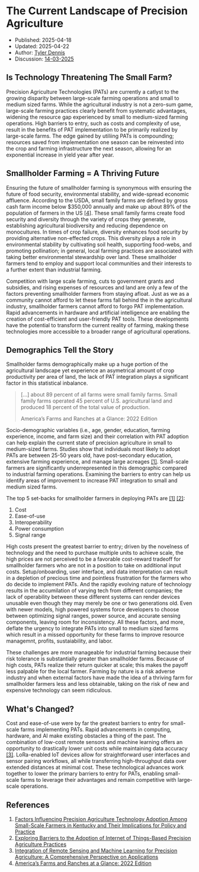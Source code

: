 # The Current Landscape of Precision Agriculture
- Published: 2025-04-18
- Updated: 2025-04-22
- Author: [Tyler Dennis](https://tylrdnns.substack.com/)
- Discussion: [14-03-2025](https://plantos.discourse.group/t/this-week-14-03-2025/11)

## Is Technology Threatening The Small Farm?
Precision Agriculture Technologies (PATs) are currently a catlyst to the growing disparity between large-scale farming operations and small to medium sized farms. While the agricultural industry is not a zero-sum game, large-scale farming practices clearly benefit from systematic advantages, widening the resource gap experienced by small to medium-sized farming operations. High barriers to entry, such as costs and complexity of use, result in the benefits of PAT implementation to be primarily realized by large-scale farms. The edge gained by utiliing PATs is compounding; resources saved from implementation one season can be reinvested into the crop and farming infrastructure the next season, allowing for an exponential increase in yield year after year. 

## Smallholder Farming = A Thriving Future
Ensuring the future of smallholder farming is synonymous with ensuring the future of food security, environmental stability, and wide-spread economic affluence. According to the USDA, small family farms are defined by gross cash farm income below $350,000 annually and make up about 89% of the population of farmers in the US [[4]](https://www.ers.usda.gov/publications/pub-details?pubid=105387). These small family farms create food security and diversity through the variety of crops they generate, establishing agricultural biodiversity and reducing dependence on monocultures. In times of crop failure, diversity enhances food security by providing alternative non-effected crops. This diversity plays a role in environmental stability by cultivating soil health, supporting food-webs, and promoting pollination; in general, local farming practices are associated with taking better environmental stewardship over land. These smallholder farmers tend to employ and support local communities and their interests to a further extent than industrial farming.

Competition with large scale farming, cuts to government grants and subsidies, and rising expenses of resources and land are only a few of the factors preventing smallholder farmers from staying afloat. Just as we as a community cannot afford to let these farms fall behind the in the agricultural industry, smallholder farmers cannot afford to forgo PAT implementation. Rapid advancements in hardware and artificial intelligence are enabling the creation of cost-efficient and user-friendly PAT tools. These developments have the potential to transform the current reality of farming, making these technologies more accessible to a broader range of agricultural operations.

## Demographics Tell the Story
Smallholder farms demographically make up a huge portion of the agricultural landscape yet experience an asymetrical amount of crop productivity per area of land, the lack of PAT integration plays a significant factor in this statistical inbalance.
> [...] about 89 percent of all farms were small family farms. Small family farms operated 45 percent of U.S. agricultural land and produced 18 percent of the total value of production.
> 
> America’s Farms and Ranches at a Glance: 2022 Edition

Socio-demographic variables (i.e., age, gender, education, farming experience, income, and farm size) and their correlation with PAT adoption can help explain the current state of precision agriculture in small to medium-sized farms. Studies show that individuals most likely to adopt PATs are between 25-50 years old, have post-secondary education, extensive farming experience, and manage large acreages [[1]](https://www.mdpi.com/2077-0472/15/2/177). Small-scale farmers are significantly underrepresented in this demographic compared to industrial farming operations. Examining the barriers to entry can help us identify areas of improvement to increase PAT integration to small and medium sized farms.

The top 5 set-backs for smallholder farmers in deploying PATs are [[1]](https://www.mdpi.com/2077-0472/15/2/177) [[2]](https://www.mdpi.com/2077-0472/13/1/163):
1. Cost
2. Ease-of-use
3. Interoperability
4. Power consumption
5. Signal range

High costs present the greatest barrier to entry; driven by the novelness of technology and the need to purchase multiple units to achieve scale, the high prices are not perceived to be a favorable cost-reward tradeoff for smallholder farmers who are not in a position to take on additional input costs. Setup/onboarding, user interface, and data interpretation can result in a depletion of precious time and pointless frustration for the farmers who do decide to implement PATs. And the rapidly evolving nature of technology results in the accumilation of varying tech from different companies; the lack of operability between these different systems can render devices unusable even though they may merely be one or two generations old. Even with newer models, high powered systems force developers to choose between optimizing signal ranges, power source, and accurate sensing components, leaving room for inconsistency. All these factors, and more, deflate the urgency to integrate PATs into small to medium sized farms which result in a missed opportunity for these farms to improve resource managemnt, profits, sustaiability, and labor.

These challenges are more manageable for industrial farming because their risk tolerance is substantially greater than smallholder farms. Because of high costs, PATs realize their return quicker at scale; this makes the payoff less palpable for the local farmer. Farming by nature is a risk adverse industry and when external factors have made the idea of a thriving farm for smallholder farmers less and less obtainable, taking on the risk of new and expensive technology can seem ridiculous. 

## What's Changed?
Cost and ease-of-use were by far the greatest barriers to entry for small-scale farms implementing PATs. Rapid advancements in computing, hardware, and AI make existing obstacles a thing of the past. The combination of low-cost remote sensors and machine learning offers an opportunity to drastically lower unit costs while maintaining data accuracy [[3]](https://www.mdpi.com/2073-4395/14/9/1975). LoRa-enabled IoT devices allow for straightforward user interfaces and sensor pairing workflows, all while transferring high-throughput data over extended distances at minimal cost. These technological advances work together to lower the primary barriers to entry for PATs, enabling small-scale farms to leverage their advantages and remain competitive with large-scale operations.

## References
1. [Factors Influencing Precision Agriculture Technology Adoption Among Small-Scale Farmers in Kentucky and Their Implications for Policy and Practice](https://www.mdpi.com/2077-0472/15/2/177)
2. [Exploring Barriers to the Adoption of Internet of Things-Based Precision Agriculture Practices](https://www.mdpi.com/2077-0472/13/1/163)
3. [Integration of Remote Sensing and Machine Learning for Precision Agriculture: A Comprehensive Perspective on Applications](https://www.mdpi.com/2073-4395/14/9/1975)
4. [America’s Farms and Ranches at a Glance: 2022 Edition](https://www.ers.usda.gov/publications/pub-details?pubid=105387)
